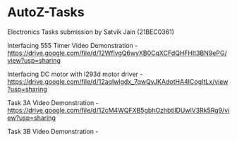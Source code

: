# AutoZ-Tasks
Electronics Tasks submission by Satvik Jain (21BEC0361)

Interfacing 555 Timer Video Demonstration - https://drive.google.com/file/d/12WflvgQ6wyXB0CqXCFdQHFHlt3BN9ePG/view?usp=sharing


Interfacing DC motor with l293d motor driver - https://drive.google.com/file/d/12aqIwlgdx_7qwQvJKAdotHA4ICogItLx/view?usp=sharing


Task 3A Video Demonstration - https://drive.google.com/file/d/12cM4WQFXB5gbhOzhbtllDUwlV3Rk5Rg9/view?usp=sharing


Task 3B Video Demonstration - 
